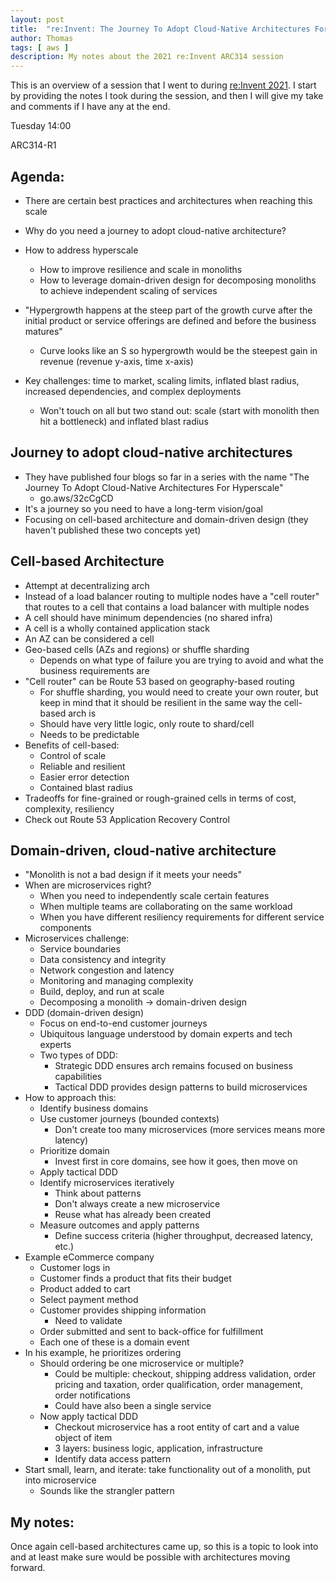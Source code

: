 ```yaml
---
layout: post
title:  "re:Invent: The Journey To Adopt Cloud-Native Architectures For Hyperscale"
author: Thomas
tags: [ aws ]
description: My notes about the 2021 re:Invent ARC314 session
---
```


This is an overview of a session that I went to during [re:Invent 2021](/blog/reinvent-2021). I start by providing the notes I took during the session, and then I will give my take and comments if I have any at the end.

Tuesday 14:00

ARC314-R1

## Agenda:
- There are certain best practices and architectures when reaching this scale
- Why do you need a journey to adopt cloud-native architecture?
- How to address hyperscale
  - How to improve resilience and scale in monoliths
  - How to leverage domain-driven design for decomposing monoliths to achieve independent scaling of services

- "Hypergrowth happens at the steep part of the growth curve after the initial product or service offerings are defined and before the business matures"
  - Curve looks like an S so hypergrowth would be the steepest gain in revenue (revenue y-axis, time x-axis)
- Key challenges: time to market, scaling limits, inflated blast radius, increased dependencies, and complex deployments
  - Won't touch on all but two stand out: scale (start with monolith then hit a bottleneck) and inflated blast radius

## Journey to adopt cloud-native architectures
- They have published four blogs so far in a series with the name "The Journey To Adopt Cloud-Native Architectures For Hyperscale"
  - go.aws/32cCgCD
- It's a journey so you need to have a long-term vision/goal
- Focusing on cell-based architecture and domain-driven design (they haven't published these two concepts yet)

## Cell-based Architecture
- Attempt at decentralizing arch
- Instead of a load balancer routing to multiple nodes have a "cell router" that routes to a cell that contains a load balancer with multiple nodes
- A cell should have minimum dependencies (no shared infra)
- A cell is a wholly contained application stack
- An AZ can be considered a cell
- Geo-based cells (AZs and regions) or shuffle sharding
  - Depends on what type of failure you are trying to avoid and what the business requirements are
- "Cell router" can be Route 53 based on geography-based routing
  - For shuffle sharding, you would need to create your own router, but keep in mind that it should be resilient in the same way the cell-based arch is
  - Should have very little logic, only route to shard/cell
  - Needs to be predictable
- Benefits of cell-based:
   - Control of scale
   - Reliable and resilient
   - Easier error detection
   - Contained blast radius
- Tradeoffs for fine-grained or rough-grained cells in terms of cost, complexity, resiliency
- Check out Route 53 Application Recovery Control

## Domain-driven, cloud-native architecture
- "Monolith is not a bad design if it meets your needs"
- When are microservices right?
  - When you need to independently scale certain features
  - When multiple teams are collaborating on the same workload
  - When you have different resiliency requirements for different service components
- Microservices challenge:
  - Service boundaries
  - Data consistency and integrity
  - Network congestion and latency
  - Monitoring and managing complexity
  - Build, deploy, and run at scale
  - Decomposing a monolith -> domain-driven design
- DDD (domain-driven design)
  - Focus on end-to-end customer journeys
  - Ubiquitous language understood by domain experts and tech experts
  - Two types of DDD:
    - Strategic DDD ensures arch remains focused on business capabilities
    - Tactical DDD provides design patterns to build microservices
- How to approach this:
  - Identify business domains
  - Use customer journeys (bounded contexts)
    - Don't create too many microservices (more services means more latency)
  - Prioritize domain
    - Invest first in core domains, see how it goes, then move on
  - Apply tactical DDD
  - Identify microservices iteratively
    - Think about patterns
    - Don't always create a new microservice
    - Reuse what has already been created
  - Measure outcomes and apply patterns
    - Define success criteria (higher throughput, decreased latency, etc.)
- Example eCommerce company
  - Customer logs in
  - Customer finds a product that fits their budget
  - Product added to cart
  - Select payment method
  - Customer provides shipping information
    - Need to validate
  - Order submitted and sent to back-office for fulfillment
  - Each one of these is a domain event
- In his example, he prioritizes ordering
  - Should ordering be one microservice or multiple?
    - Could be multiple: checkout, shipping address validation, order pricing and taxation, order qualification, order management, order notifications
    - Could have also been a single service
  - Now apply tactical DDD
    - Checkout microservice has a root entity of cart and a value object of item
    - 3 layers: business logic, application, infrastructure
    - Identify data access pattern
- Start small, learn, and iterate: take functionality out of a monolith, put into microservice
  - Sounds like the strangler pattern

## My notes:

Once again cell-based architectures came up, so this is a topic to look into and at least make sure would be possible with architectures moving forward.

